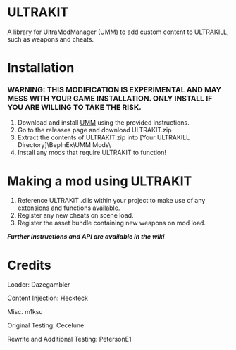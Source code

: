# ULTRAKIT
 A library for UltraModManager (UMM) to add custom content to ULTRAKILL, such as weapons and cheats.

# Installation
### WARNING: THIS MODIFICATION IS EXPERIMENTAL AND MAY MESS WITH YOUR GAME INSTALLATION. ONLY INSTALL IF YOU ARE WILLING TO TAKE THE RISK.
1. Download and install [UMM](https://github.com/Temperz87/ultra-mod-manager) using the provided instructions.
2. Go to the releases page and download ULTRAKIT.zip
3. Extract the contents of ULTRAKIT.zip into [Your ULTRAKILL Directory]\BepInEx\UMM Mods\
4. Install any mods that require ULTRAKIT to function!

# Making a mod using ULTRAKIT
1. Reference ULTRAKIT .dlls within your project to make use of any extensions and functions available.
2. Register any new cheats on scene load.
3. Register the asset bundle containing new weapons on mod load.

***Further instructions and API are available in the wiki***

# Credits
Loader: Dazegambler

Content Injection: Heckteck

Misc. m1ksu

Original Testing: Cecelune

Rewrite and Additional Testing: PetersonE1